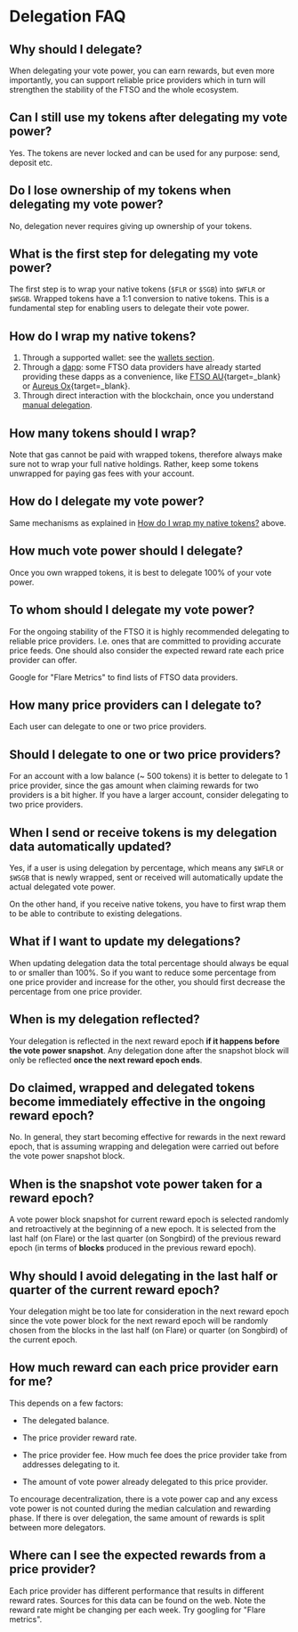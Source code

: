 # Delegation FAQ

## Why should I delegate?

When delegating your vote power, you can earn rewards, but even more importantly, you can support reliable price providers which in turn will strengthen the stability of the FTSO and the whole ecosystem.

## Can I still use my tokens after delegating my vote power?

Yes. The tokens are never locked and can be used for any purpose: send, deposit etc.

## Do I lose ownership of my tokens when delegating my vote power?

No, delegation never requires giving up ownership of your tokens.

## What is the first step for delegating my vote power?

The first step is to wrap your native tokens (`$FLR` or `$SGB`) into `$WFLR` or `$WSGB`.
Wrapped tokens have a 1:1 conversion to native tokens.
This is a fundamental step for enabling users to delegate their vote power.

## How do I wrap my native tokens?

1. Through a supported wallet: see the [wallets section](../../user/wallets/index.md).
2. Through a [dapp](glossary.md#dapp): some FTSO data providers have already started providing these dapps as a convenience, like [FTSO AU](https://app.ftso.au){target=_blank} or [Aureus Ox](https://aureusox.com/dashboard){target=_blank}.
3. Through direct interaction with the blockchain, once you understand [manual delegation](manual-delegation.md).

## How many tokens should I wrap?

Note that gas cannot be paid with wrapped tokens, therefore always make sure not to wrap your full native holdings.
Rather, keep some tokens unwrapped for paying gas fees with your account.

## How do I delegate my vote power?

Same mechanisms as explained in [How do I wrap my native tokens?](#how-do-i-wrap-my-native-tokens) above.

## How much vote power should I delegate?

Once you own wrapped tokens, it is best to delegate 100% of your vote power.

## To whom should I delegate my vote power?

For the ongoing stability of the FTSO it is highly recommended delegating to reliable price providers.
I.e. ones that are committed to providing accurate price feeds.
One should also consider the expected reward rate each price provider can offer.

Google for "Flare Metrics" to find lists of FTSO data providers.

## How many price providers can I delegate to?

Each user can delegate to one or two price providers.

## Should I delegate to one or two price providers?

For an account with a low balance (~ 500 tokens) it is better to delegate to 1 price provider, since the gas amount when claiming rewards for two providers is a bit higher.
If you have a larger account, consider delegating to two price providers.

## When I send or receive tokens is my delegation data automatically updated?

Yes, if a user is using delegation by percentage, which means any `$WFLR` or `$WSGB` that is newly wrapped, sent or received will automatically update the actual delegated vote power.

On the other hand, if you receive native tokens, you have to first wrap them to be able to contribute to existing delegations.

## What if I want to update my delegations?

When updating delegation data the total percentage should always be equal to or smaller than 100%.
So if you want to reduce some percentage from one price provider and increase for the other, you should first decrease the percentage from one price provider.

## When is my delegation reflected?

Your delegation is reflected in the next reward epoch **if it happens before the vote power snapshot**.
Any delegation done after the snapshot block will only be reflected **once the next reward epoch ends**.

## Do claimed, wrapped and delegated tokens become immediately effective in the ongoing reward epoch?

No. In general, they start becoming effective for rewards in the next reward epoch, that is assuming wrapping and delegation were carried out before the vote power snapshot block.

## When is the snapshot vote power taken for a reward epoch?

A vote power block snapshot for current reward epoch is selected randomly and retroactively at the beginning of a new epoch.
It is selected from the last half (on Flare) or the last quarter (on Songbird) of the previous reward epoch (in terms of **blocks** produced in the previous reward epoch).

## Why should I avoid delegating in the last half or quarter of the current reward epoch?

Your delegation might be too late for consideration in the next reward epoch since the vote power block for the next reward epoch will be randomly chosen from the blocks in the last half (on Flare) or quarter (on Songbird) of the current epoch.

## How much reward can each price provider earn for me?

This depends on a few factors:

* The delegated balance.

* The price provider reward rate.

* The price provider fee. How much fee does the price provider take from addresses delegating to it.

* The amount of vote power already delegated to this price provider.

To encourage decentralization, there is a vote power cap and any excess vote power is not counted during the median calculation and rewarding phase.
If there is over delegation, the same amount of rewards is split between more delegators.

## Where can I see the expected rewards from a price provider?

Each price provider has different performance that results in different reward rates.
Sources for this data can be found on the web.
Note the reward rate might be changing per each week.
Try googling for "Flare metrics".
